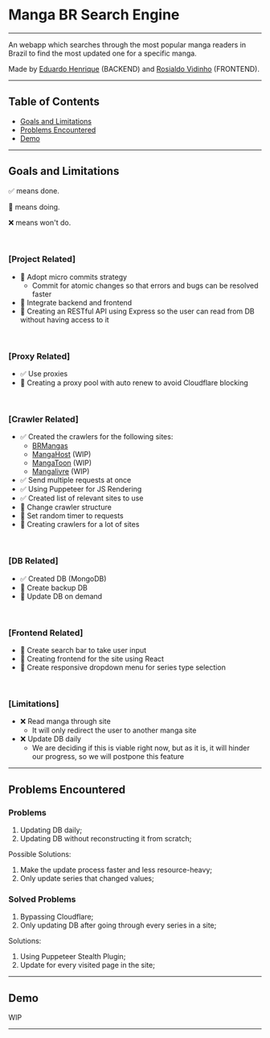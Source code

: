 # Manga BR Search Engine

---

An webapp which searches through the most popular manga readers in Brazil to find the most updated one for a specific manga.

Made by [Eduardo Henrique](https://github.com/ed-henrique) (BACKEND) and [Rosialdo Vidinho](https://github.com/Rosialdo) (FRONTEND).

---

## Table of Contents

- [Goals and Limitations](#goals-and-limitations)
- [Problems Encountered](#problems-encountered)
- [Demo](#demo)

---

## Goals and Limitations

✅ means done.

🚧 means doing.

❌ means won't do.

&nbsp;

### [Project Related]

- 🚧 Adopt micro commits strategy
  - Commit for atomic changes so that errors and bugs can be resolved faster
- 🚧 Integrate backend and frontend
- 🚧 Creating an RESTful API using Express so the user can read from DB without having access to it

&nbsp;

### [Proxy Related]

- ✅ Use proxies
- 🚧 Creating a proxy pool with auto renew to avoid Cloudflare blocking

&nbsp;

### [Crawler Related]

- ✅ Created the crawlers for the following sites:
  - [BRMangas](https://brmangas.net)
  - [MangaHost](https://mangahosted.com) (WIP)
  - [MangaToon](https://mangatoon.mobi) (WIP)
  - [Mangalivre](https://mangalivre.net) (WIP)
- ✅ Send multiple requests at once
- ✅ Using Puppeteer for JS Rendering
- ✅ Created list of relevant sites to use
- 🚧 Change crawler structure
- 🚧 Set random timer to requests
- 🚧 Creating crawlers for a lot of sites

&nbsp;

### [DB Related]

- ✅ Created DB (MongoDB)
- 🚧 Create backup DB
- 🚧 Update DB on demand

&nbsp;

### [Frontend Related]

- 🚧 Create search bar to take user input
- 🚧 Creating frontend for the site using React
- 🚧 Create responsive dropdown menu for series type selection

&nbsp;

### [Limitations]

- ❌ Read manga through site
  - It will only redirect the user to another manga site
- ❌ Update DB daily
  - We are deciding if this is viable right now, but as it is, it will hinder our progress, so we will postpone this feature

---

## Problems Encountered

### Problems

1. Updating DB daily;
2. Updating DB without reconstructing it from scratch;

Possible Solutions:

1. Make the update process faster and less resource-heavy;
2. Only update series that changed values;

### Solved Problems

1. Bypassing Cloudflare;
2. Only updating DB after going through every series in a site;

Solutions:

1. Using Puppeteer Stealth Plugin;
2. Update for every visited page in the site;

---

## Demo

WIP

---

